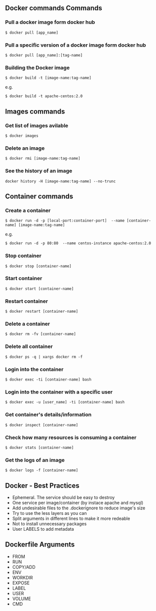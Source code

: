##  Docker commands Commands 
### Pull a docker image form docker hub
``` 
$ docker pull [app_name]
```
### Pull a specific version of a docker image form docker hub
``` 
$ docker pull [app_name]:[tag-name]
```
### Building the Docker image
``` 
$ docker build -t [image-name:tag-name]
```
e.g.
```
$ docker build -t apache-centos:2.0
```



## Images commands
### Get list of images avilable
```
$ docker images
```
### Delete an image
```
$ docker rmi [image-name:tag-name]
```
### See the history of an image
```
docker history -H [image-name:tag-name] --no-trunc
```


## Container commands
### Create a container
```
$ docker run -d -p [local-port:container-port]  --name [container-name] [image-name:tag-name]
```
e.g. 
```
$ docker run -d -p 80:80  --name centos-instance apache-centos:2.0
```
### Stop container
```
$ docker stop [container-name]
```
### Start container
```
$ docker start [container-name]
```
### Restart container
```
$ docker restart [container-name]
```
### Delete a container
```
$ docker rm -fv [container-name]
```
### Delete all container
```
$ docker ps -q | xargs docker rm -f
```
### Login into the container
```
$ docker exec -ti [container-name] bash
```
### Login into the container with a specific user
```
$ docker exec -u [user_name] -ti [container-name] bash
```
### Get container's details/information
```
$ docker inspect [container-name]
```
### Check how many resources is consuming a container
```
$ docker stats [container-name]
```
### Get the logs of an image
```
$ docker logs -f [container-name]
```



## Docker - Best Practices
- Ephemeral. The service should be easy to destroy
- One service per image/container (by instace apache and mysql)
- Add undesirable files to the .dockerignore to reduce image's size
- Try to use the less layers as you can
- Split arguments in different lines to make it more redeable
- Not to install unnecessary packages
- User LABELS to add metadata


## Dockerfile Arguments
- FROM
- RUN
- COPY/ADD
- ENV
- WORKDIR
- EXPOSE
- LABEL
- USER
- VOLUME
- CMD

